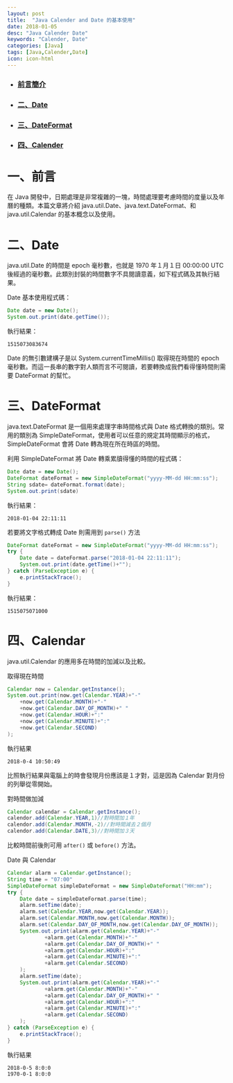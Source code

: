 ```yaml
---
layout: post
title:  "Java Calender and Date 的基本使用"
date: 2018-01-05
desc: "Java Calender Date"
keywords: "Calender, Date"
categories: [Java]
tags: [Java,Calender,Date]
icon: icon-html
---
```


* ### [前言簡介](#1)
* ### [二、Date](#2)
* ### [三、DateFormat](3)
* ### [四、Calender](#4)

<h2 id="1"></h2>

# 一、前言

在 Java 開發中，日期處理是非常複雜的一塊，時間處理要考慮時間的度量以及年曆的種類。本篇文章將介紹 java.util.Date、java.text.DateFormat、和 java.util.Calendar 的基本概念以及使用。

<h2 id="2"></h2>

# 二、Date

java.util.Date 的時間是 epoch 毫秒數，也就是 1970 年１月１日 00:00:00 UTC 後經過的毫秒數。此類別封裝的時間數字不具閱讀意義，如下程式碼及其執行結果。


Date 基本使用程式碼：

```java
Date date = new Date();
System.out.print(date.getTime());
```

執行結果：

```
1515073083674
```

Date 的無引數建構子是以 System.currentTimeMillis() 取得現在時間的 epoch 毫秒數。而這一長串的數字對人類而言不可閱讀，若要轉換成我們看得懂時間則需要 DateFormat 的幫忙。

<h2 id="３"></h2>

# 三、DateFormat

java.text.DateFormat 是一個用來處理字串時間格式與 Date 格式轉換的類別。常用的類別為 SimpleDateFormat，使用者可以任意的規定其時間顯示的格式，SimpleDateFormat 會將 Date 轉為現在所在時區的時間。

利用 SimpleDateFormat 將 Date 轉乘累牘得懂的時間的程式碼： 

```java
Date date = new Date();
DateFormat dateFormat = new SimpleDateFormat("yyyy-MM-dd HH:mm:ss");
String sdate= dateFormat.format(date);
System.out.print(sdate)
```

執行結果：

```
2018-01-04 22:11:11
```

若要將文字格式轉成 Date 則需用到 `parse()` 方法

```java
DateFormat dateFormat = new SimpleDateFormat("yyyy-MM-dd HH:mm:ss");
try {
    Date date = dateFormat.parse("2018-01-04 22:11:11");    
    System.out.print(date.getTime()+"");
} catch (ParseException e) {
    e.printStackTrace();
}
```

執行結果：

```
1515075071000
```

# 四、Calendar

java.util.Calendar 的應用多在時間的加減以及比較。

取得現在時間

```java
Calendar now = Calendar.getInstance();
System.out.print(now.get(Calendar.YEAR)+"-"
    +now.get(Calendar.MONTH)+"-"
    +now.get(Calendar.DAY_OF_MONTH)+" "
    +now.get(Calendar.HOUR)+":"
    +now.get(Calendar.MINUTE)+":"
    +now.get(Calendar.SECOND)
); 
```

執行結果

```
2018-0-4 10:50:49
```

比照執行結果與電腦上的時會發現月份應該是１才對，這是因為 Calendar 對月份的列舉從零開始。

對時間做加減

```java
Calendar calendar = Calendar.getInstance();
calendor.add(Calendar.YEAR,1)//對時間加１年
calendor.add(Calendar.MONTH,-2)//對時間減去２個月
calendor.add(Calendar.DATE,3)//對時間加３天
```

比較時間前後則可用 `after()` 或 `before()` 方法。

Date 與 Calendar

```java
Calendar alarm = Calendar.getInstance();
String time = "07:00"
SimpleDateFormat simpleDateFormat = new SimpleDateFormat("HH:mm");
try {
    Date date = simpleDateFormat.parse(time);
    alarm.setTime(date);
    alarm.set(Calendar.YEAR,now.get(Calendar.YEAR));
    alarm.set(Calendar.MONTH,now.get(Calendar.MONTH));
    alarm.set(Calendar.DAY_OF_MONTH,now.get(Calendar.DAY_OF_MONTH));
    System.out.print(alarm.get(Calendar.YEAR)+"-"
            +alarm.get(Calendar.MONTH)+"-"
            +alarm.get(Calendar.DAY_OF_MONTH)+" "
            +alarm.get(Calendar.HOUR)+":"
            +alarm.get(Calendar.MINUTE)+":"
            +alarm.get(Calendar.SECOND)    
    );
    alarm.setTime(date);
    System.out.print(alarm.get(Calendar.YEAR)+"-"
            +alarm.get(Calendar.MONTH)+"-"
            +alarm.get(Calendar.DAY_OF_MONTH)+" "
            +alarm.get(Calendar.HOUR)+":"
            +alarm.get(Calendar.MINUTE)+":"
            +alarm.get(Calendar.SECOND)
    );
} catch (ParseException e) {
    e.printStackTrace();
}
```

執行結果

```
2018-0-5 8:0:0
1970-0-1 8:0:0
```




